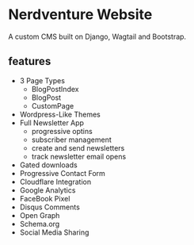 # Nerdventure Website

A custom CMS built on Django, Wagtail and Bootstrap.

## features
- 3 Page Types
  - BlogPostIndex
  - BlogPost
  - CustomPage
- Wordpress-Like Themes
- Full Newsletter App
  - progressive optins
  - subscriber management
  - create and send newsletters
  - track newsletter email opens
 - Gated downloads
 - Progressive Contact Form
 - Cloudflare Integration
 - Google Analytics
 - FaceBook Pixel
 - Disqus Comments
 - Open Graph
 - Schema.org
 - Social Media Sharing


